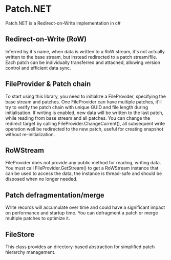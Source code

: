 # Patch.NET
Patch.NET is a Redirect-on-Write implementation in c#

## Redirect-on-Write (RoW)
Inferred by it's name, when data is written to a RoW stream, it's not actually written to the base stream, but instead redirected to a patch stream/file.
Each patch can be individually transferred and attached, allowing version control and efficient data sync.

## FileProvider & Patch chain
To start using this library, you need to initialize a FileProvider, specifying the base stream and patches.
One FileProvider can have multiple patches, it'll try to verify the patch chain with unique GUID and file length during initialisation. 
If writing is enabled, new data will be written to the last patch, while reading from base stream and all patches.
You can change the redirect target by calling FileProvider.ChangeCurrent(), all subsequent write operation well be redirected to the new patch, useful for creating snapshot without re-initialization.

## RoWStream
FileProvider does not provide any public method for reading, writing data. 
You must call FileProvider.GetStream() to get a RoWStream instance that can be used to access the data, the instance is thread-safe and should be disposed when no longer needed.

## Patch defragmentation/merge
Write records will accumulate over time and could have a significant impact on performance and startup time. You can defragment a patch or merge multiple patches to optimize it.

## FileStore
This class provides an directory-based abstraction for simplified patch hierarchy management.
